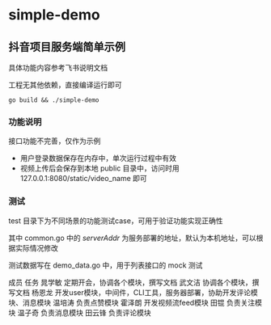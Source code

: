 # simple-demo

## 抖音项目服务端简单示例

具体功能内容参考飞书说明文档

工程无其他依赖，直接编译运行即可

```shell
go build && ./simple-demo
```

### 功能说明

接口功能不完善，仅作为示例

* 用户登录数据保存在内存中，单次运行过程中有效
* 视频上传后会保存到本地 public 目录中，访问时用 127.0.0.1:8080/static/video_name 即可

### 测试

test 目录下为不同场景的功能测试case，可用于验证功能实现正确性

其中 common.go 中的 _serverAddr_ 为服务部署的地址，默认为本机地址，可以根据实际情况修改

测试数据写在 demo_data.go 中，用于列表接口的 mock 测试

成员       任务
晁学敏       定期开会，协调各个模块，撰写文档
武文洁       协调各个模块，撰写文档
杨恩龙       开发user模块，中间件，CLI工具，服务器部署，协助开发评论模块、消息模块
温培涛       负责点赞模块
霍泽朗       开发视频流feed模块
田锟         负责关注模块
温子奇       负责消息模块
田云锋         负责评论模块
